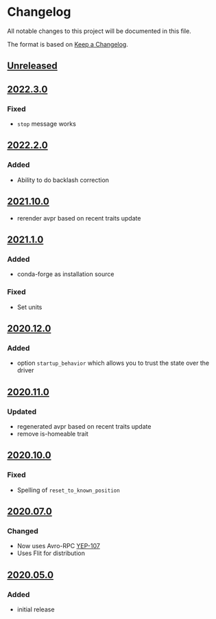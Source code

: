 # Changelog
All notable changes to this project will be documented in this file.

The format is based on [Keep a Changelog](https://keepachangelog.com/).

## [Unreleased]

## [2022.3.0]

### Fixed
- `stop` message works

## [2022.2.0]

### Added
- Ability to do backlash correction

## [2021.10.0]
- rerender avpr based on recent traits update

## [2021.1.0]

### Added
- conda-forge as installation source

### Fixed
- Set units

## [2020.12.0]

### Added
- option `startup_behavior` which allows you to trust the state over the driver

## [2020.11.0]

### Updated
- regenerated avpr based on recent traits update
- remove is-homeable trait

## [2020.10.0]

### Fixed
- Spelling of `reset_to_known_position`

## [2020.07.0]

### Changed
- Now uses Avro-RPC [YEP-107](https://yeps.yaq.fyi/107/)
- Uses Flit for distribution

## [2020.05.0]

### Added
- initial release

[Unreleased]: https://gitlab.com/yaq/yaqd-pmc/-/compare/v2022.3.0...main
[2022.3.0]: https://gitlab.com/yaq/yaqd-pmc/-/compare/v2022.2.0...v2022.3.0
[2022.2.0]: https://gitlab.com/yaq/yaqd-pmc/-/compare/v2021.10.0...v2022.2.0
[2021.10.0]: https://gitlab.com/yaq/yaqd-pmc/-/compare/v2021.1.0...v2021.10.0
[2021.1.0]: https://gitlab.com/yaq/yaqd-pmc/-/compare/v2020.12.0...v2021.1.0
[2020.12.0]: https://gitlab.com/yaq/yaqd-pmc/-/compare/v2020.11.0...v2020.12.0
[2020.11.0]: https://gitlab.com/yaq/yaqd-pmc/-/compare/v2020.10.0...v2020.11.0
[2020.10.0]: https://gitlab.com/yaq/yaqd-pmc/-/compare/v2020.07.0...v2020.10.0
[2020.07.0]: https://gitlab.com/yaq/yaqd-pmc/-/compare/v2020.05.0...v2020.07.0
[2020.05.0]: https://gitlab.com/yaq/yaqd-pmc/-/tags/v2020.05.0

